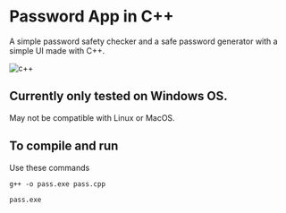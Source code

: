 # Password App in C++

A simple password safety checker and a safe password generator with a simple UI made with C++.

![c++](https://github.com/tsotne-ch/passwordapp/assets/144833141/a521c876-9bcc-40f9-9fd3-971d49e2721b)

## Currently only tested on Windows OS.
May not be compatible with Linux or MacOS.


## To compile and run
Use these commands
```
g++ -o pass.exe pass.cpp
```
```
pass.exe
```
